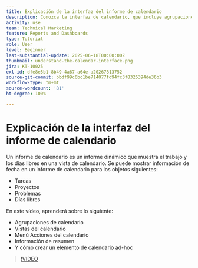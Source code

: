 ```yaml
---
title: Explicación de la interfaz del informe de calendario
description: Conozca la interfaz de calendario, que incluye agrupaciones de calendario, vistas y acciones.
activity: use
team: Technical Marketing
feature: Reports and Dashboards
type: Tutorial
role: User
level: Beginner
last-substantial-update: 2025-06-18T00:00:00Z
thumbnail: understand-the-calendar-interface.png
jira: KT-10025
exl-id: dfe8e5b1-8b49-4a67-a64e-a20267813752
source-git-commit: bbdf99c6bc1be714077fd94fc3f8325394de36b3
workflow-type: tm+mt
source-wordcount: '81'
ht-degree: 100%

---
```


# Explicación de la interfaz del informe de calendario

Un informe de calendario es un informe dinámico que muestra el trabajo y los días libres en una vista de calendario. Se puede mostrar información de fecha en un informe de calendario para los objetos siguientes:

* Tareas
* Proyectos
* Problemas
* Días libres

En este vídeo, aprenderá sobre lo siguiente:

* Agrupaciones de calendario
* Vistas del calendario
* Menú Acciones del calendario
* Información de resumen
* Y cómo crear un elemento de calendario ad-hoc

>[!VIDEO](https://video.tv.adobe.com/v/3438761/?quality=12&learn=on&enablevpops=1&captions=spa)
